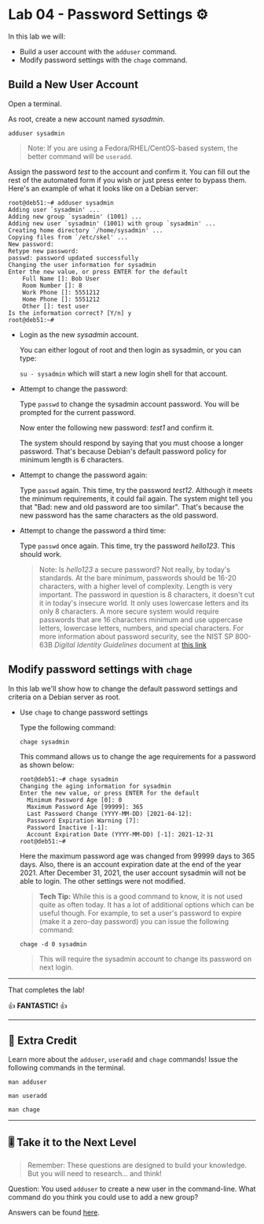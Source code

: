 # Lab 04 - Password Settings ⚙️

In this lab we will:

- Build a user account with the `adduser` command.
- Modify password settings with the `chage` command.

## Build a New User Account

Open a terminal.

As root, create a new account named *sysadmin*.

`adduser sysadmin`

> Note: If you are using a Fedora/RHEL/CentOS-based system, the better command will be `useradd`.

Assign the password *test* to the account and confirm it. You can fill out the rest of the automated form if you wish or just press enter to bypass them. Here's an example of what it looks like on a Debian server:

```console
root@deb51:~# adduser sysadmin
Adding user `sysadmin' ...
Adding new group `sysadmin' (1001) ...
Adding new user `sysadmin' (1001) with group `sysadmin' ...
Creating home directory `/home/sysadmin' ...
Copying files from `/etc/skel' ...
New password: 
Retype new password: 
passwd: password updated successfully
Changing the user information for sysadmin
Enter the new value, or press ENTER for the default
	Full Name []: Bob User
	Room Number []: 8
	Work Phone []: 5551212
	Home Phone []: 5551212
	Other []: test user
Is the information correct? [Y/n] y
root@deb51:~# 
```

- Login as the new *sysadmin* account.

  You can either logout of root and then login as sysadmin, or you can type:

  `su - sysadmin` which will start a new login shell for that account.

- Attempt to change the password:

  Type `passwd` to change the sysadmin account password. You will be prompted for the current password.

  Now enter the following new password: *test1* and confirm it.

  The system should respond by saying that you must choose a longer password. That's because Debian's default password policy for minimum length is 6 characters.

- Attempt to change the password again:

  Type `passwd` again. This time, try the password *test12*. Although it meets the minimum requirements, it could fail again. The system might tell you that "Bad: new and old password are too similar". That's because the new password has the same characters as the old password.

- Attempt to change the password a third time:

  Type `passwd` once again. This time, try the password *hello123*. This should work.

  > Note: Is *hello123* a secure password? Not really, by today's standards. At the bare minimum, passwords should be 16-20 characters, with a higher level of complexity. Length is very important. The password in question is 8 characters, it doesn't cut it in today's insecure world. It only uses lowercase letters and its only 8 characters. A more secure system would require passwords that are 16 characters minimum and use uppercase letters, lowercase letters, numbers, and special characters. For more information about password security, see the NIST SP 800-63B *Digital Identity Guidelines* document at [this link](https://pages.nist.gov/800-63-3/sp800-63b.html)

## Modify password settings with `chage`

In this lab we'll show how to change the default password settings and criteria on a Debian server as root.

- Use `chage` to change password settings

  Type the following command:

  `chage sysadmin`

  This command allows us to change the age requirements for a password as shown below:

  ```
  root@deb51:~# chage sysadmin
  Changing the aging information for sysadmin
  Enter the new value, or press ENTER for the default
    Minimum Password Age [0]: 0
    Maximum Password Age [99999]: 365
    Last Password Change (YYYY-MM-DD) [2021-04-12]: 
    Password Expiration Warning [7]: 
    Password Inactive [-1]: 
    Account Expiration Date (YYYY-MM-DD) [-1]: 2021-12-31
  root@deb51:~# 
  ```

  Here the maximum password age was changed from 99999 days to 365 days. Also, there is an account expiration date at the end of the year 2021. After December 31, 2021, the user account sysadmin will not be able to login. The other settings were not modified.

  > **Tech Tip:** While this is a good command to know, it is not used quite as often today. It has a lot of additional options which can be useful though. For example, to set a user's password to expire (make it a zero-day password) you can issue the following command:

  `chage -d 0 sysadmin`

  > This will require the sysadmin account to change its password on next login.

---
That completes the lab!

👍 **FANTASTIC!** 👍

---

## 📃 Extra Credit

Learn more about the `adduser`, `useradd` and `chage` commands! Issue the following commands in the terminal.

`man adduser`

`man useradd`

`man chage`

---

## 🎚️ Take it to the Next Level

> Remember: These questions are designed to build your knowledge. But you will need to research... and think!

Question: You used `adduser` to create a new user in the command-line. What command do you think you could use to add a new group?

Answers can be found [here](../../z-more-stuff/next-level-answers.md#lab-04).
